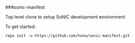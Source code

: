 ###sonic-manifest

Top level clone to setup SoNIC development environment

To get started:
```
repo init -u https://github.com/hanw/sonic-manifest.git
```
